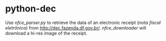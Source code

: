 # python-dec
Use *nfce_parser.py* to retrieve the data of an electronic receipt (_nota fiscal eletrônica_) from http://dec.fazenda.df.gov.br/. *nfce_downloader* will download a hi-res image of the receipt.
